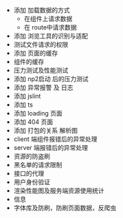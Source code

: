 * 添加 加载数据的方式
  * 在组件上请求数据
  * 在 route中请求数据
* 添加 浏览工具的识别与适配
* 测试文件请求的权限
* 添加 页面的缓存
* 组件的缓存
* 压力测试及性能测试
* 添加 np2启动 后的压力测试
* 添加 异常报警 及 日志
* 添加 jslint
* 添加 ts
* 添加 loading 页面
* 添加 404 页面
* 添加 打包的关系 解析图
* client 端组件报错后的异常处理
* server 端报错后的异常处理
* 资源的防盗刷
* 黑名单的请求限制
* 接口的代理
* 用户身份验证
* 渲染性能图及服务端资源使用统计
* 信息
* 字体库及防刷，防刷页面数据，反爬虫
